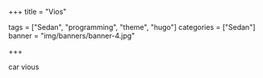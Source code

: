 +++
title = "Vios"

tags = ["Sedan", "programming", "theme", "hugo"]
categories = ["Sedan"]
banner = "img/banners/banner-4.jpg"

+++

car  vious